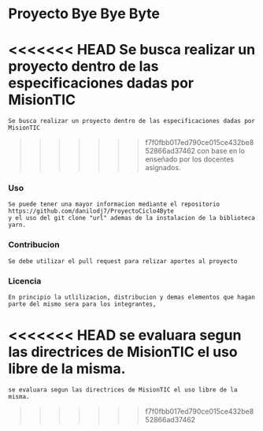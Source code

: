 # Proyecto Bye Bye Byte
    
<<<<<<< HEAD
    Se busca realizar un proyecto dentro de las especificaciones dadas por MisionTIC 
=======
    Se busca realizar un proyecto dentro de las especificaciones dadas por MisionTIC
>>>>>>> f7f0fbb017ed790ce015ce432be852866ad37462
    con base en lo enseñado por los docentes asignados.

### Uso
    
    Se puede tener una mayor informacion mediante el repositorio https://github.com/danilodj7/ProyectoCiclo4Byte 
    y el uso del git clone "url" ademas de la instalacion de la biblioteca yarn. 

### Contribucion
    
    Se debe utilizar el pull request para relizar aportes al proyecto

### Licencia
    
    En principio la utlilizacion, distribucion y demas elementos que hagan parte del mismo sera para los integrantes, 
<<<<<<< HEAD
    se evaluara segun las directrices de MisionTIC el uso libre de la misma.
=======
    se evaluara segun las directrices de MisionTIC el uso libre de la misma.
>>>>>>> f7f0fbb017ed790ce015ce432be852866ad37462

